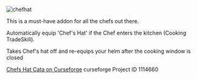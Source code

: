 ![chefhat](https://github.com/user-attachments/assets/940adee6-4d3f-4630-a770-80f2a1efa64f)

This is a must-have addon for all the chefs out there.

Automatically equip 'Chef's Hat' if the Chef enters the kitchen (Cooking TradeSkill).

Takes Chef's hat off and re-equips your helm after the cooking window is closed


<a href="https://curseforge.com/wow/addons/chefs-hat-cata" target="_blank">Chefs Hat Cata on Curseforge</a>
curseforge Project ID 1114660
